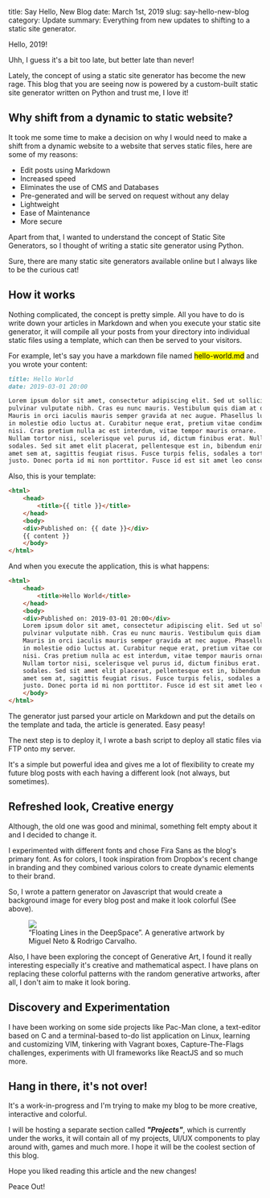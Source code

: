 title: Say Hello, New Blog
date: March 1st, 2019
slug: say-hello-new-blog
category: Update
summary: Everything from new updates to shifting to a static site generator.

Hello, 2019!

Uhh, I guess it's a bit too late, but better late than never!

Lately, the concept of using a static site generator has become the new rage. This blog that you are seeing now is powered by a custom-built static site generator written on Python and trust me, I love it!

## Why shift from a dynamic to static website?
It took me some time to make a decision on why I would need to make a shift from a dynamic website to a website that serves static files, here are some of my reasons:

+ Edit posts using Markdown
+ Increased speed
+ Eliminates the use of CMS and Databases
+ Pre-generated and will be served on request without any delay
+ Lightweight
+ Ease of Maintenance
+ More secure

Apart from that, I wanted to understand the concept of Static Site Generators, so I thought of writing a static site generator using Python.

Sure, there are many static site generators available online but I always like to be the curious cat!

## How it works
Nothing complicated, the concept is pretty simple. All you have to do is write down your articles in Markdown and when you execute your static site generator, it will compile all your posts from your directory into individual static files using a template, which can then be served to your visitors.

For example, let's say you have a markdown file named <mark>hello-world.md</mark> and you wrote your content:

```markdown
title: Hello World
date: 2019-03-01 20:00

Lorem ipsum dolor sit amet, consectetur adipiscing elit. Sed ut sollicitudin dui, 
pulvinar vulputate nibh. Cras eu nunc mauris. Vestibulum quis diam at diam feugiat semper vitae at sem. 
Mauris in orci iaculis mauris semper gravida at nec augue. Phasellus luctus accumsan velit, 
in molestie odio luctus at. Curabitur neque erat, pretium vitae condimentum placerat, sodales eu 
nisi. Cras pretium nulla ac est interdum, vitae tempor mauris ornare. 
Nullam tortor nisi, scelerisque vel purus id, dictum finibus erat. Nulla tincidunt egestas 
sodales. Sed sit amet elit placerat, pellentesque est in, bibendum enim. Nam dolor lorem, venenatis sit 
amet sem at, sagittis feugiat risus. Fusce turpis felis, sodales a tortor vitae, volutpat semper 
justo. Donec porta id mi non porttitor. Fusce id est sit amet leo consectetur consequat.
```

Also, this is your template:
```html
<html>
    <head>
        <title>{{ title }}</title>
    </head>
    <body>
    <div>Published on: {{ date }}</div>
    {{ content }}
    </body>
</html>
```

And when you execute the application, this is what happens:
```html
<html>
    <head>
        <title>Hello World</title>
    </head>
    <body>
    <div>Published on: 2019-03-01 20:00</div>
    Lorem ipsum dolor sit amet, consectetur adipiscing elit. Sed ut sollicitudin dui, 
    pulvinar vulputate nibh. Cras eu nunc mauris. Vestibulum quis diam at diam feugiat semper vitae at sem. 
    Mauris in orci iaculis mauris semper gravida at nec augue. Phasellus luctus accumsan velit, 
    in molestie odio luctus at. Curabitur neque erat, pretium vitae condimentum placerat, sodales eu 
    nisi. Cras pretium nulla ac est interdum, vitae tempor mauris ornare. 
    Nullam tortor nisi, scelerisque vel purus id, dictum finibus erat. Nulla tincidunt egestas 
    sodales. Sed sit amet elit placerat, pellentesque est in, bibendum enim. Nam dolor lorem, venenatis sit 
    amet sem at, sagittis feugiat risus. Fusce turpis felis, sodales a tortor vitae, volutpat semper 
    justo. Donec porta id mi non porttitor. Fusce id est sit amet leo consectetur consequat.
    </body>
</html>
```

The generator just parsed your article on Markdown and put the details on the template and tada, the article is generated. Easy peasy!

The next step is to deploy it, I wrote a bash script to deploy all static files via FTP onto my server.

It's a simple but powerful idea and gives me a lot of flexibility to create my future blog posts with each having a different look (not always, but sometimes).

## Refreshed look, Creative energy
Although, the old one was good and minimal, something felt empty about it and I decided to change it.

I experimented with different fonts and chose Fira Sans as the blog's primary font. As for colors, I took inspiration from Dropbox's recent change in branding and they combined various colors to create dynamic elements to their brand.

So, I wrote a pattern generator on Javascript that would create a background image for every blog post and make it look colorful (See above).

<figure>
    <img src="https://cdn-images-1.medium.com/max/2600/1*-egs-meZ08WEmAhlwa481Q.png"/>
    <figcaption>“Floating Lines in the DeepSpace”. A generative artwork by Miguel Neto & Rodrigo Carvalho.</figcaption>
</figure>

Also, I have been exploring the concept of Generative Art, I found it really interesting especially it's creative and mathematical aspect. I have plans on replacing these colorful patterns with the random generative artworks, after all, I don't aim to make it look boring.

## Discovery and Experimentation
I have been working on some side projects like Pac-Man clone, a text-editor based on C and a terminal-based to-do list application on Linux, learning and customizing VIM, tinkering with Vagrant boxes, Capture-The-Flags challenges, experiments with UI frameworks like ReactJS and so much more.

## Hang in there, it's not over!
It's a work-in-progress and I'm trying to make my blog to be more creative, interactive and colorful.

I will be hosting a separate section called ***"Projects"***, which is currently under the works, it will contain all of my projects, UI/UX components to play around with, games and much more. I hope it will be the coolest section of this blog.

Hope you liked reading this article and the new changes!

Peace Out!